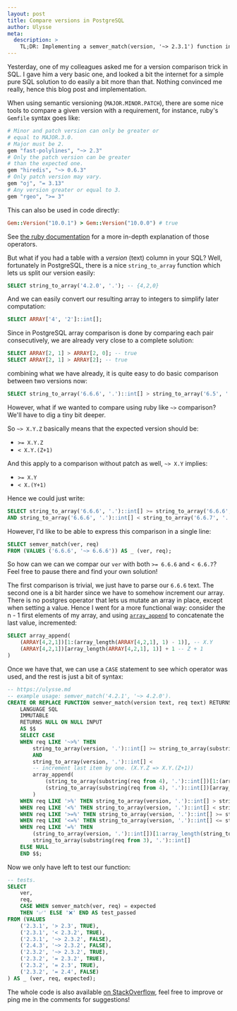 ```yaml
---
layout: post
title: Compare versions in PostgreSQL
author: Ulysse
meta:
  description: >
    TL;DR: Implementing a semver_match(version, '~> 2.3.1') function in SQL.
---
```


Yesterday, one of my colleagues asked me for a version comparison trick in SQL.
I gave him a very basic one, and looked a bit the internet for a simple pure
SQL solution to do easily a bit more than that. Nothing convinced me really,
hence this blog post and implementation.

When using semantic versioning (`MAJOR.MINOR.PATCH`), there are some nice tools
to compare a given version with a requirement, for instance, ruby's `Gemfile`
syntax goes like:

```ruby
# Minor and patch version can only be greater or
# equal to MAJOR.3.0.
# Major must be 2.
gem "fast-polylines", "~> 2.3"
# Only the patch version can be greater
# than the expected one.
gem "hiredis", "~> 0.6.3"
# Only patch version may vary.
gem "oj", "= 3.13"
# Any version greater or equal to 3.
gem "rgeo", ">= 3"
```

This can also be used in code directly:

```ruby
Gem::Version("10.0.1") > Gem::Version("10.0.0") # true
```

See [the ruby documentation](https://ruby-doc.org/stdlib-2.4.0/libdoc/rubygems/rdoc/Gem/Version.html) for a more in-depth explanation of those operators.

But what if you had a table with a _version_ (text) column in your SQL? Well,
fortunately in PostgreSQL, there is a nice `string_to_array` function which lets
us split our version easily:

```sql
SELECT string_to_array('4.2.0', '.'); -- {4,2,0}
```

And we can easily convert our resulting array to integers to simplify later
computation:

```sql
SELECT ARRAY['4', '2']::int[];
```

Since in PostgreSQL array comparison is done by comparing each pair consecutively, we are already very close to a complete solution:

```sql
SELECT ARRAY[2, 1] > ARRAY[2, 0]; -- true
SELECT ARRAY[2, 1] > ARRAY[2]; -- true
```

combining what we have already, it is quite easy to do basic comparison between
two versions now:

```sql
SELECT string_to_array('6.6.6', '.')::int[] > string_to_array('6.5', '.')::int[]
```

However, what if we wanted to compare using ruby like `~>` comparison? We'll have
to dig a tiny bit deeper.

So `~> X.Y.Z` basically means that the expected version should be:
- `>= X.Y.Z`
- `< X.Y.(Z+1)`

And this apply to a comparison without patch as well, `~> X.Y` implies:
- `>= X.Y`
- `< X.(Y+1)`

Hence we could just write:

```sql
SELECT string_to_array('6.6.6', '.')::int[] >= string_to_array('6.6.6', '.')::int[]
AND string_to_array('6.6.6', '.')::int[] < string_to_array('6.6.7', '.')::int[]
```

However, I'd like to be able to express this comparison in a single line:

```sql
SELECT semver_match(ver, req)
FROM (VALUES ('6.6.6', '~> 6.6.6')) AS _ (ver, req);
```

So how can we can we compar our `ver` with both `>= 6.6.6` and `< 6.6.7`? Feel
free to pause there and find your own solution!

The first comparison is trivial, we just have to parse our `6.6.6` text. The
second one is a bit harder since we have to somehow increment our array. There is no postgres operator that lets us mutate an array in place, except when
setting a value. Hence I went for a more functional way: consider the n - 1
first elements of my array, and using [`array_append`](https://www.postgresql.org/docs/14/functions-array.html)
to concatenate the last value, incremented:

```sql
SELECT array_append(
	(ARRAY[4,2,1])[1:(array_length(ARRAY[4,2,1], 1) - 1)], -- X.Y
	(ARRAY[4,2,1])[array_length(ARRAY[4,2,1], 1)] + 1 -- Z + 1
)
```

Once we have that, we can use a `CASE` statement to see which operator was
used, and the rest is just a bit of syntax:

```sql
-- https://ulysse.md
-- example usage: semver_match('4.2.1', '~> 4.2.0').
CREATE OR REPLACE FUNCTION semver_match(version text, req text) RETURNS boolean
    LANGUAGE SQL
    IMMUTABLE
    RETURNS NULL ON NULL INPUT
    AS $$
    SELECT CASE
    WHEN req LIKE '~>%' THEN
		string_to_array(version, '.')::int[] >= string_to_array(substring(req from 4), '.')::int[]
		AND
		string_to_array(version, '.')::int[] <
		-- increment last item by one. (X.Y.Z => X.Y.(Z+1))
		array_append(
			(string_to_array(substring(req from 4), '.')::int[])[1:(array_length(string_to_array(req, '.'), 1) - 1)], -- X.Y
			(string_to_array(substring(req from 4), '.')::int[])[array_length(string_to_array(req, '.'), 1)] + 1 -- Z + 1
		)
    WHEN req LIKE '>%' THEN string_to_array(version, '.')::int[] > string_to_array(substring(req from 3), '.')::int[]
    WHEN req LIKE '<%' THEN string_to_array(version, '.')::int[] < string_to_array(substring(req from 3), '.')::int[]
    WHEN req LIKE '>=%' THEN string_to_array(version, '.')::int[] >= string_to_array(substring(req from 4), '.')::int[]
    WHEN req LIKE '<=%' THEN string_to_array(version, '.')::int[] <= string_to_array(substring(req from 4), '.')::int[]
    WHEN req LIKE '=%' THEN
		(string_to_array(version, '.')::int[])[1:array_length(string_to_array(substring(req from 3), '.'), 1)] =
		string_to_array(substring(req from 3), '.')::int[]
    ELSE NULL
    END $$;
```

Now we only have left to test our function:

```sql
-- tests.
SELECT
	ver,
	req,
	CASE WHEN semver_match(ver, req) = expected
	THEN '✅' ELSE '❌' END AS test_passed
FROM (VALUES
	('2.3.1', '> 2.3', TRUE),
	('2.3.1', '< 2.3.2', TRUE),
	('2.3.1', '~> 2.3.2', FALSE),
	('2.4.3', '~> 2.3.2', FALSE),
	('2.3.2', '~> 2.3.2', TRUE),
	('2.3.2', '= 2.3.2', TRUE),
	('2.3.2', '= 2.3', TRUE),
	('2.3.2', '= 2.4', FALSE)
) AS _ (ver, req, expected);
```

The whole code is also available [on StackOverflow](https://stackoverflow.com/a/70107570/6320039), feel free to improve or ping
me in the comments for suggestions!
